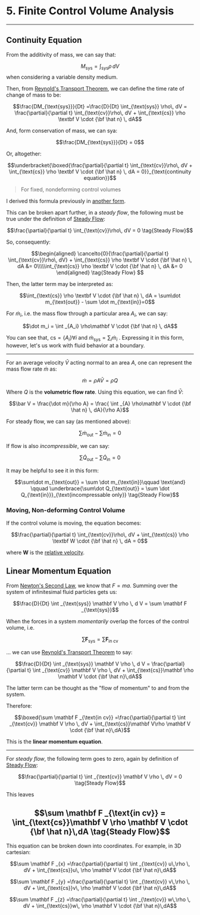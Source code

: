 # 5. Finite Control Volume Analysis


---


## Continuity Equation


From the additivity of mass, we can say that:

$$M_{\text{sys}} = \int_{\text{sys}} \rho \,dV$$
when considering a variable density medium.


Then, from [Reynold's Transport Theorem](4.%20Fluid%20Kinematics.md#Reynold's%20Transport%20Theorem), we can define the time rate of change of mass to be:


$$\frac{DM_{\text{sys}}}{Dt} =\frac{D}{Dt} \int_{\text{sys}} \rho\, dV  = \frac{\partial}{\partial t} \int_{\text{cv}}\rho\, dV + \int_{\text{cs}} \rho \textbf V \cdot {\bf \hat n} \, dA$$

And, form conservation of mass, we can sya:

$$\frac{DM_{\text{sys}}}{Dt} = 0$$

Or, altogether:

$$\underbracket{\boxed{\frac{\partial}{\partial t} \int_{\text{cv}}\rho\, dV + \int_{\text{cs}} \rho \textbf V \cdot {\bf \hat n} \, dA = 0}}_{\text{continuity equation}}$$

> For fixed, nondeforming control volumes

I derived this formula previously in [another form](Cauchy%20Momentum%20Equation.md#^continuity-equation). 

This can be broken apart further, in a *steady flow*, the following must be true under the definition of [Steady Flow](4.%20Fluid%20Kinematics.md#Steady%20Flow):

$$$$
$$\frac{\partial}{\partial t} \int_{\text{cv}}\rho\, dV  = 0  \tag{Steady Flow}$$

So, consequently:

$$\begin{aligned}
\cancelto{0}{\frac{\partial}{\partial t} \int_{\text{cv}}\rho\, dV} + \int_{\text{cs}} \rho \textbf V \cdot {\bf \hat n} \, dA &= 0\\\\\int_{\text{cs}} \rho \textbf V \cdot {\bf \hat n} \, dA &= 0
\end{aligned}
\tag{Steady Flow}
$$



Then, the latter term may be interpreted as:

$$\int_{\text{cs}} \rho \textbf V \cdot {\bf \hat n} \, dA = \sum\dot m_{\text{out}} -  \sum \dot m_{\text{in}}=0$$

For $\dot m_i$, i.e. the mass flow through a particular area $A_i$, we can say:

$$\dot m_i = \int _{A_i} \rho\mathbf V \cdot {\bf \hat n} \, dA$$

You can see that, $\text{cs} = \{A_i\} \forall i$ and  $\dot m_{\text{sys}} = \sum _i \dot m_i$ . Expressing it in this form, however, let's us work with fluid behavior at a boundary.

--- 

For an average velocity $\bar V$ acting normal to an area $A$, one can represent the mass flow rate $\dot m$ as:

$$\dot m = \rho A \bar V = \rho Q$$

Where $Q$ is the **volumetric flow rate**. Using this equation, we can find $\bar V$:

$$\bar V = \frac{\dot m}{\rho A} = \frac{ \int _{A} \rho\mathbf V \cdot {\bf \hat n} \, dA}{\rho A}$$

For steady flow, we can say (as mentioned above):

$$\sum\dot m_{\text{out}} -  \sum \dot m_{\text{in}}=0$$

If flow is also *incompressible*, we can say:

$$\sum\dot Q_{\text{out}} -  \sum \dot Q_{\text{in}}=0$$

It may be helpful to see it in this form:

$$\sum\dot m_{\text{out}} =  \sum \dot m_{\text{in}}\qquad \text{and} \qquad \underbrace{\sum\dot Q_{\text{out}} =  \sum \dot Q_{\text{in}}}_{\text{incompressable only}} \tag{Steady Flow}$$

### Moving, Non-deforming Control Volume

If the control volume is moving, the equation becomes:

$$\frac{\partial}{\partial t} \int_{\text{cv}}\rho\, dV + \int_{\text{cs}} \rho \textbf W \cdot {\bf \hat n} \, dA = 0$$

where $\mathbf W$ is the [relative velocity](7.%20Fluid%20Kinematics.md#^rel-velocity). 

## Linear Momentum Equation

From [Newton's Second Law](Galileo's%20Relativity%20Principle.md#^newtons-second-law), we know that $F=ma$. Summing over the system of infinitesimal fluid particles gets us:

$$\frac{D}{Dt} \int _{\text{sys}} \mathbf V \rho \, d V = \sum \mathbf F _{\text{sys}}$$

When the forces in a system *momentarily* overlap the forces of the control volume, i.e.

$$\sum \mathbf F _{\text{sys}} = \sum \mathbf F _{\text{in cv}}$$

... we can use [Reynold's Transport Theorem](7.%20Fluid%20Kinematics.md#Reynold's%20Transport%20Theorem) to say:

$$\frac{D}{Dt} \int _{\text{sys}} \mathbf V \rho \, d V = \frac{\partial}{\partial t} \int _{\text{cv}} \mathbf V \rho \, dV + \int_{\text{cs}}\mathbf \rho \mathbf V \cdot {\bf \hat n}\,dA$$

The latter term can be thought as the "flow of momentum" to and from the system. 


Therefore:

$$\boxed{\sum \mathbf F _{\text{in cv}} =\frac{\partial}{\partial t} \int _{\text{cv}} \mathbf V \rho \, dV + \int_{\text{cs}}\mathbf V\rho \mathbf V \cdot {\bf \hat n}\,dA}$$

This is the **linear momentum equation**. 

---

For *steady flow*, the following term goes to zero, again by definition of [Steady Flow](7.%20Fluid%20Kinematics.md#Steady%20Flow):

$$\frac{\partial}{\partial t} \int _{\text{cv}} \mathbf V \rho \, dV = 0 \tag{Steady Flow}$$

This leaves

$$\sum \mathbf F _{\text{in cv}} = \int_{\text{cs}}\mathbf V \rho \mathbf V \cdot {\bf \hat n}\,dA \tag{Steady Flow}$$
---

This equation can be broken down into coordinates. For example, in 3D cartesian:

$$\sum \mathbf F _{x} =\frac{\partial}{\partial t} \int _{\text{cv}} u\,\rho \, dV + \int_{\text{cs}}u\, \rho \mathbf V \cdot {\bf \hat n}\,dA$$

$$\sum \mathbf F _{y} =\frac{\partial}{\partial t} \int _{\text{cv}} v\,\rho \, dV + \int_{\text{cs}}v\, \rho \mathbf V \cdot {\bf \hat n}\,dA$$

$$\sum \mathbf F _{z} =\frac{\partial}{\partial t} \int _{\text{cv}} w\,\rho \, dV + \int_{\text{cs}}w\, \rho \mathbf V \cdot {\bf \hat n}\,dA$$





